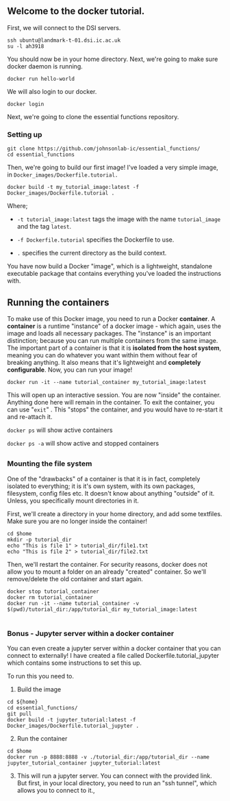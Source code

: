 ## Welcome to the docker tutorial.

First, we will connect to the DSI servers.

``` shell
ssh ubuntu@landmark-t-01.dsi.ic.ac.uk
su -l ah3918
```

You should now be in your home directory. Next, we're going to make sure docker daemon is running.

``` {.shell .sh}
docker run hello-world
```

We will also login to our docker.

``` shell
docker login
```

Next, we're going to clone the essential functions repository.

### Setting up

```         
git clone https://github.com/johnsonlab-ic/essential_functions/
cd essential_functions
```

Then, we're going to build our first image! I've loaded a very simple image, in `Docker_images/Dockerfile.tutorial.`

```         
docker build -t my_tutorial_image:latest -f Docker_images/Dockerfile.tutorial .
```

Where;

-   `-t tutorial_image:latest` tags the image with the name `tutorial_image` and the tag `latest`.

-   `-f Dockerfile.tutorial` specifies the Dockerfile to use.

-   `.` specifies the current directory as the build context.

You have now build a Docker "image", which is a lightweight, standalone executable package that contains everything you've loaded the instructions with.

## Running the containers

To make use of this Docker image, you need to run a Docker **container**. A **container** is a runtime "instance" of a docker image - which again, uses the image and loads all necessary packages. The "instance" is an important distinction; because you can run multiple containers from the same image. The important part of a container is that it is **isolated from the host system**, meaning you can do whatever you want within them without fear of breaking anything. It also means that it's lightweight and **completely** **configurable**. Now, you can run your image!

``` shell
docker run -it --name tutorial_container my_tutorial_image:latest
```

This will open up an interactive session. You are now "inside" the container. Anything done here will remain in the container. To exit the container, you can use "`exit`" . This "stops" the container, and you would have to re-start it and re-attach it.

`docker ps` will show active containers

`docker ps -a` will show active and stopped containers

## 

### Mounting the file system

One of the "drawbacks" of a container is that it is in fact, completely isolated to everything; it is it's own system, with its own packages, filesystem, config files etc. It doesn't know about anything "outside" of it. Unless, you specifically mount directories in it.

First, we'll create a directory in your home directory, and add some textfiles. Make sure you are no longer inside the container!

``` shell
cd $home
mkdir -p tutorial_dir
echo "This is file 1" > tutorial_dir/file1.txt
echo "This is file 2" > tutorial_dir/file2.txt
```

Then, we'll restart the container. For security reasons, docker does not allow you to mount a folder on an already "created" container. So we'll remove/delete the old container and start again.

``` shell
docker stop tutorial_container
docker rm tutorial_container
docker run -it --name tutorial_container -v $(pwd)/tutorial_dir:/app/tutorial_dir my_tutorial_image:latest
```

# 

### Bonus - Jupyter server within a docker container

You can even create a jupyter server within a docker container that you can connect to externally! I have created a file called Dockerfile.tutorial_jupyter which contains some instructions to set this up.

To run this you need to.

1.  Build the image

```         
cd ${home}
cd essential_functions/
git pull
docker build -t jupyter_tutorial:latest -f Docker_images/Dockerfile.tutorial_jupyter .
```

2.  Run the container

```         
cd $home
docker run -p 8888:8888 -v ./tutorial_dir:/app/tutorial_dir --name jupyter_tutorial_container jupyter_tutorial:latest
```

3.  This will run a jupyter server. You can connect with the provided link. But first, in your local directory, you need to run an "ssh tunnel", which allows you to connect to it.,